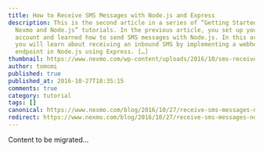 ```yaml
---
title: How to Receive SMS Messages with Node.js and Express
description: This is the second article in a series of “Getting Started with
  Nexmo and Node.js” tutorials. In the previous article, you set up your Nexmo
  account and learned how to send SMS messages with Node.js. In this article,
  you will learn about receiving an inbound SMS by implementing a webhook
  endpoint in Node.js using Express. […]
thumbnail: https://www.nexmo.com/wp-content/uploads/2016/10/sms-receive-node.png
author: tomomi
published: true
published_at: 2016-10-27T18:35:15
comments: true
category: tutorial
tags: []
canonical: https://www.nexmo.com/blog/2016/10/27/receive-sms-messages-node-js-express-dr
redirect: https://www.nexmo.com/blog/2016/10/27/receive-sms-messages-node-js-express-dr
---
```

Content to be migrated...